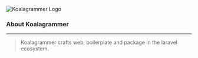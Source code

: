 ![Koalagrammer Logo](https://i.ibb.co/Y0RHMfX/Logo-Koalagrammer-banner.png)

### About Koalagrammer

----
> Koalagrammer crafts web, boilerplate and package in the laravel ecosystem.

